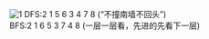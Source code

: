 ![1](https://github.com/user-attachments/assets/2b9c84b4-710e-4930-99d2-c9988ecaf80b)
DFS:2 1 5 6 3 4 7 8 (“不撞南墙不回头”)  
BFS:2 1 6 5 3 7 4 8 (一层一层看，先进的先看下一层)  

